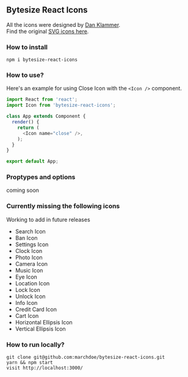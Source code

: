 ## Bytesize React Icons
All the icons were designed by [Dan Klammer](https://github.com/danklammer).  
Find the original [SVG icons here](https://github.com/danklammer/bytesize-icons).  

### How to install

```
npm i bytesize-react-icons
```

### How to use?
Here's an example for using Close Icon with the `<Icon />` component.  

```javascript
import React from 'react';
import Icon from 'bytesize-react-icons';

class App extends Component {
  render() {
    return (
      <Icon name="close" />,
    );
  }
}

export default App;
```

### Proptypes and options

coming soon

### Currently missing the following icons

Working to add in future releases

- Search Icon
- Ban Icon
- Settings Icon
- Clock Icon
- Photo Icon
- Camera Icon
- Music Icon
- Eye Icon
- Location Icon
- Lock Icon
- Unlock Icon
- Info Icon
- Credit Card Icon
- Cart Icon
- Horizontal Ellipsis Icon
- Vertical Ellipsis Icon

### How to run locally?
```
git clone git@github.com:marchdoe/bytesize-react-icons.git
yarn && npm start
visit http://localhost:3000/
```
